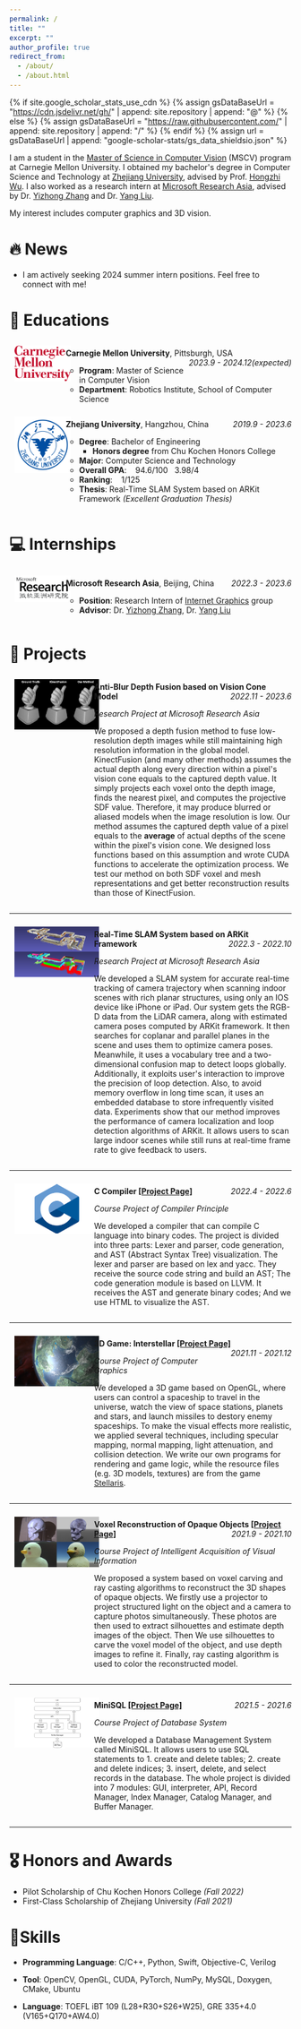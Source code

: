 ```yaml
---
permalink: /
title: ""
excerpt: ""
author_profile: true
redirect_from: 
  - /about/
  - /about.html
---
```


{% if site.google_scholar_stats_use_cdn %}
{% assign gsDataBaseUrl = "https://cdn.jsdelivr.net/gh/" | append: site.repository | append: "@" %}
{% else %}
{% assign gsDataBaseUrl = "https://raw.githubusercontent.com/" | append: site.repository | append: "/" %}
{% endif %}
{% assign url = gsDataBaseUrl | append: "google-scholar-stats/gs_data_shieldsio.json" %}

<span class='anchor' id='about-me'></span>

I am a student in the [Master of Science in Computer Vision](https://www.ri.cmu.edu/education/academic-programs/master-of-science-computer-vision/) (MSCV) program at Carnegie Mellon University. I obtained my bachelor's degree in Computer Science and Technology at [Zhejiang University](https://www.zju.edu.cn/english/), advised by Prof. [Hongzhi Wu](http://hongzhiwu.com/). I also worked as a research intern at [Microsoft Research Asia](https://www.microsoft.com/en-us/research/group/internet-graphics/), advised by Dr. [Yizhong Zhang](https://yizhongzhang1989.github.io/) and Dr. [Yang Liu](https://xueyuhanlang.github.io/).

My interest includes computer graphics and 3D vision.


# 🔥 News
- I am actively seeking 2024 summer intern positions. Feel free to connect with me!

# 📖 Educations

<div style="width: 100%;">
<div>
	<div style="width:20%;float:left">
        <img src="../images/CMU.png" style="border:1vw solid transparent;">
	</div>
	<div style="width:80%;float:left">
        <p>
            <b>Carnegie Mellon University</b>, Pittsburgh, USA
  	        <span style="float:right;">
                <i>2023.9 - 2024.12(expected)</i>
  	        </span>
        </p>
        <p>
            <ul style="list-style-type:circle;">
                <li><b>Program</b>: Master of Science in Computer Vision</li>
                <li><b>Department</b>: Robotics Institute, School of Computer Science</li>
            </ul>
        </p>
    </div>
</div>
</div>
<div style="clear:both"></div>

<div style="width: 100%;">
<div>
	<div style="width:20%;float:left">
        <img src="../images/ZJU.png" style="border:1vw solid transparent;">
	</div>
	<div style="width:80%;float:left">
        <p>
            <b>Zhejiang University</b>, Hangzhou, China
  	        <span style="float:right;">
                <i>2019.9 - 2023.6</i>
  	        </span>
        </p>
        <p>
            <ul style="list-style-type:circle;">
                <li><b>Degree</b>: Bachelor of Engineering
                    <ul style="list-style-type:square;">
                		<li><b>Honors degree</b> from Chu Kochen Honors College</li>
                    </ul>
                </li>
                <li><b>Major</b>: Computer Science and Technology</li>
                <li><b>Overall GPA</b>: &nbsp;&nbsp;&nbsp;94.6/100&nbsp;&nbsp;&nbsp;3.98/4</li>
                <li><b>Ranking</b>: &nbsp;&nbsp;&nbsp;1/125</li>
                <li><b>Thesis</b>: Real-Time SLAM System based on ARKit Framework <i>(Excellent Graduation Thesis)</i></li>
            </ul>
        </p>
    </div>
</div>
</div>
<div style="clear:both"></div>

# 💻 Internships

<div style="width: 100%;">
<div>
	<div style="width:20%;float:left">
        <img src="../images/MSRA.png" style="border:1vw solid transparent;">
	</div>
	<div style="width:80%;float:left">
        <p>
            <b>Microsoft Research Asia</b>, Beijing, China
  	        <span style="float:right;">
                <i>2022.3 - 2023.6</i>
  	        </span>
        </p>
        <p>
            <ul style="list-style-type:circle;">
                <li><b>Position</b>: Research Intern of <a href="https://www.microsoft.com/en-us/research/group/internet-graphics/">Internet Graphics</a> group</li>
                <li><b>Advisor</b>: Dr. <a href="https://yizhongzhang1989.github.io/">Yizhong Zhang</a>, Dr. <a href="https://xueyuhanlang.github.io/">Yang Liu</a></li>
            </ul>
        </p>
    </div>
</div>
</div>
<div style="clear:both"></div>

# 📝 Projects

<div style="width: 100%;">
<div>
	<div style="width:30%;float:left">
        <img src="../images/Anti_Blur_Fusion.png" style="border:1vw solid transparent;">
	</div>
	<div style="width:70%;float:left">
        <p>
            <b>Anti-Blur Depth Fusion based on Vision Cone Model</b>
  	        <span style="float:right;">
                <i>2022.11 - 2023.6</i>
  	        </span>
        </p>
        <p>
            <i>Research Project at Microsoft Research Asia</i>
        </p>
        <p>
            We proposed a depth fusion method to fuse low-resolution depth images while still maintaining high resolution information in the global model. KinectFusion (and many other methods) assumes the actual depth along every direction within a pixel's vision cone equals to the captured depth value. It simply projects each voxel onto the depth image, finds the nearest pixel, and computes the projective SDF value. Therefore, it may produce blurred or aliased models when the image resolution is low. Our method assumes the captured depth value of a pixel equals to the <strong>average</strong> of actual depths of the scene within the pixel's vision cone. We designed loss functions based on this assumption and wrote CUDA functions to accelerate the optimization process. We test our method on both SDF voxel and mesh representations and get better reconstruction results than those of KinectFusion.
        </p>
    </div>
</div>
</div>
<div style="clear:both"></div>
<hr width="100%" size="1" align="center">

<div style="width: 100%;">
<div>
	<div style="width:30%;float:left">
        <img src="../images/Real-Time_SLAM_System_based_on_ARKit_Framework.png" style="border:1vw solid transparent;">
	</div>
	<div style="width:70%;float:left">
        <p>
            <b>Real-Time SLAM System based on ARKit Framework</b>
  	        <span style="float:right;">
                <i>2022.3 - 2022.10</i>
  	        </span>
        </p>
        <p>
            <i>Research Project at Microsoft Research Asia</i>
        </p>
        <p>
            We developed a SLAM system for accurate real-time tracking of camera trajectory when scanning indoor scenes with rich planar structures, using only an IOS device like iPhone or iPad. Our system gets the RGB-D data from the LiDAR camera, along with estimated camera poses computed by ARKit framework. It then searches for coplanar and parallel planes in the scene and uses them to optimize camera poses. Meanwhile, it uses a vocabulary tree and a two-dimensional confusion map to detect loops globally. Additionally, it exploits user's interaction to improve the precision of loop detection. Also, to avoid memory overflow in long time scan, it uses an embedded database to store infrequently visited data. Experiments show that our method improves the performance of camera localization and loop detection algorithms of ARKit. It allows users to scan large indoor scenes while still runs at real-time frame rate to give feedback to users.
        </p>
    </div>
</div>
</div>
<div style="clear:both"></div>
<hr width="100%" size="1" align="center">

<div style="width: 100%;">
<div>
	<div style="width:30%;float:left">
        <img src="../images/C-Compiler.png" style="border:1vw solid transparent;">
	</div>
	<div style="width:70%;float:left">
        <p>
            <b>C Compiler <a href="https://github.com/YJJfish/C-Compiler">[Project Page]</a></b>
  	        <span style="float:right;">
                <i>2022.4 - 2022.6</i>
  	        </span>
        </p>
        <p>
            <i>Course Project of Compiler Principle</i>
        </p>
        <p>
            We developed a compiler that can compile C language into binary codes. The project is divided into three parts: Lexer and parser, code generation, and AST (Abstract Syntax Tree) visualization. The lexer and parser are based on lex and yacc. They receive the source code string and build an AST; The code generation module is based on LLVM. It receives the AST and generate binary codes; And we use HTML to visualize the AST.
        </p>
    </div>
</div>
</div>
<div style="clear:both"></div>
<hr width="100%" size="1" align="center">


<div style="width: 100%;">
<div>
	<div style="width:30%;float:left">
        <img src="../images/CGProject.png" style="border:1vw solid transparent;">
	</div>
	<div style="width:70%;float:left">
        <p>
            <b>3D Game: Interstellar <a href="https://github.com/YJJfish/Interstellar">[Project Page]</a></b>
  	        <span style="float:right;">
                <i>2021.11 - 2021.12</i>
  	        </span>
        </p>
        <p>
            <i>Course Project of Computer Graphics</i>
        </p>
        <p>
            We developed a 3D game based on OpenGL, where users can control a spaceship to travel in the universe, watch the view of space stations, planets and stars, and launch missiles to destory enemy spaceships. To make the visual effects more realistic, we applied several techniques, including specular mapping, normal mapping, light attenuation, and collision detection. We write our own programs for rendering and game logic, while the resource files (e.g. 3D models, textures) are from the game <a href="https://www.paradoxinteractive.com/games/stellaris/">Stellaris</a>.
        </p>
    </div>
</div>
</div>
<div style="clear:both"></div>
<hr width="100%" size="1" align="center">
<div style="width: 100%;">
<div>
	<div style="width:30%;float:left">
        <img src="../images/IAVIProject.png" style="border:1vw solid transparent;">
	</div>
	<div style="width:70%;float:left">
        <p>
            <b>Voxel Reconstruction of Opaque Objects <a href="https://github.com/YJJfish/Voxel-Reconstruction">[Project Page]</a></b>
  	        <span style="float:right;">
                <i>2021.9 - 2021.10</i>
  	        </span>
        </p>
        <p>
            <i>Course Project of Intelligent Acquisition of Visual Information</i>
        </p>
        <p>
            We proposed a system based on voxel carving and ray casting algorithms to reconstruct the 3D shapes of opaque objects. We firstly use a projector to project structured light on the object and a camera to capture photos simultaneously. These photos are then used to extract silhouettes and estimate depth images of the object. Then We use silhouettes to carve the voxel model of the object, and use depth images to refine it. Finally, ray casting algorithm is used to color the reconstructed model.
        </p>
    </div>
</div>
</div>
<div style="clear:both"></div>
<hr width="100%" size="1" align="center">


<div style="width: 100%;">
<div>
	<div style="width:30%;float:left">
        <img src="../images/DBProject.png" style="border:1vw solid transparent;">
	</div>
	<div style="width:70%;float:left">
        <p>
            <b>MiniSQL <a href="https://github.com/YJJfish/MiniSQL">[Project Page]</a></b>
  	        <span style="float:right;">
                <i>2021.5 - 2021.6</i>
  	        </span>
        </p>
        <p>
            <i>Course Project of Database System</i>
        </p>
        <p>
            We developed a Database Management System called MiniSQL. It allows users to use SQL statements to 1. create and delete tables; 2. create and delete indices; 3. insert, delete, and select records in the database. The whole project is divided into 7 modules: GUI, interpreter, API, Record Manager, Index Manager, Catalog Manager, and Buffer Manager.
        </p>
    </div>
</div>
</div>
<div style="clear:both"></div>
<hr width="100%" size="1" align="center">

# 🎖 Honors and Awards

- Pilot Scholarship of Chu Kochen Honors College *(Fall 2022)*
- First-Class Scholarship of Zhejiang University *(Fall 2021)*

# 🔧Skills

- **Programming Language**: C/C++, Python, Swift, Objective-C, Verilog

- **Tool**: OpenCV, OpenGL, CUDA, PyTorch, NumPy, MySQL, Doxygen, CMake, Ubuntu

- **Language**: TOEFL iBT 109 (L28+R30+S26+W25), GRE 335+4.0 (V165+Q170+AW4.0)


